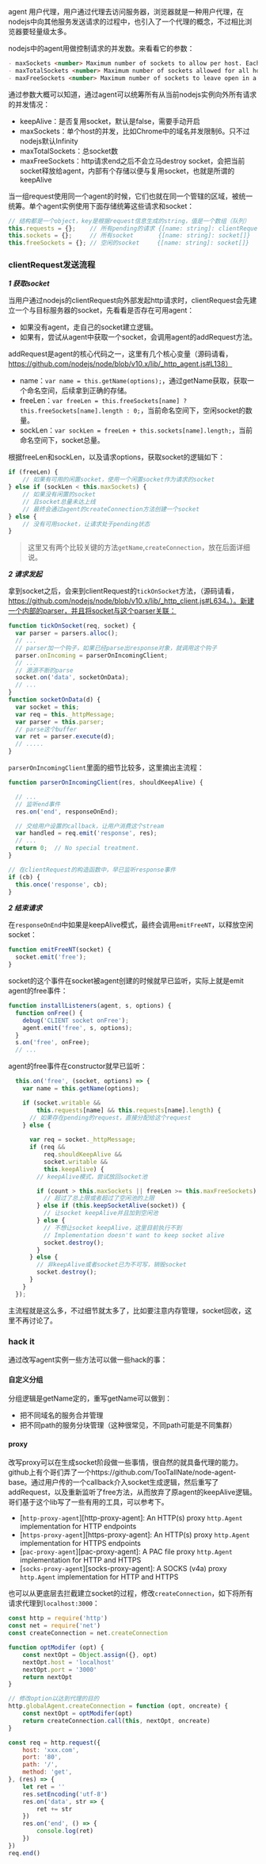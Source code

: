 agent 用户代理，用户通过代理去访问服务器，浏览器就是一种用户代理，在nodejs中向其他服务发送请求的过程中，也引入了一个代理的概念，不过相比浏览器要轻量级太多。

nodejs中的agent用做控制请求的并发数。来看看它的参数：

```md
- maxSockets <number> Maximum number of sockets to allow per host. Each request will use a new socket until the maximum is reached. Default: Infinity.
- maxTotalSockets <number> Maximum number of sockets allowed for all hosts in total. Each request will use a new socket until the maximum is reached. Default: Infinity.
- maxFreeSockets <number> Maximum number of sockets to leave open in a free state. Only relevant if keepAlive is set to true. Default: 256.
```

通过参数大概可以知道，通过agent可以统筹所有从当前nodejs实例向外所有请求的并发情况：

- keepAlive：是否复用socket，默认是false，需要手动开启
- maxSockets：单个host的并发，比如Chrome中的域名并发限制6。只不过nodejs默认Infinity
- maxTotalSockets：总socket数
- maxFreeSockets：http请求end之后不会立马destroy socket，会把当前socket释放给agent，内部有个存储以便与复用socket，也就是所谓的keepAlive

当一组request使用同一个agent的时候，它们也就在同一个管辖的区域，被统一统筹。单个agent实例使用下面存储统筹这些请求和socket：

```js
// 结构都是一个object，key是根据request信息生成的string，值是一个数组（队列）
this.requests = {};    // 所有pending的请求 {[name: string]: clientRequest[]}
this.sockets = {};     // 所有socket       {[name: string]: socket[]}
this.freeSockets = {}; // 空闲的socket     {[name: string]: socket[]}
```

### clientRequest发送流程

***1 获取socket***

当用户通过nodejs的clientRequest向外部发起http请求时，clientRequest会先建立一个与目标服务器的socket，先看看是否存在可用agent：

- 如果没有agent，走自己的socket建立逻辑。
- 如果有，尝试从agent中获取一个socket，会调用agent的addRequest方法。

addRequest是agent的核心代码之一，这里有几个核心变量（源码请看，https://github.com/nodejs/node/blob/v10.x/lib/_http_agent.js#L138）

- name：`var name = this.getName(options);`，通过getName获取，获取一个命名空间，后续拿到正确的存储。
- freeLen：`var freeLen = this.freeSockets[name] ? this.freeSockets[name].length : 0;`，当前命名空间下，空闲socket的数量。
- sockLen：`var sockLen = freeLen + this.sockets[name].length;`，当前命名空间下，socket总量。

根据freeLen和sockLen，以及请求options，获取socket的逻辑如下：

```js
if (freeLen) {
    // 如果有可用的闲置socket，使用一个闲置socket作为请求的socket
} else if (sockLen < this.maxSockets) {
    // 如果没有闲置的socket
    // 且socket总量未达上线
    // 最终会通过agent的createConnection方法创建一个socket
} else {
    // 没有可用socket，让请求处于pending状态
}
```

> 这里又有两个比较关键的方法`getName`,`createConnection`，放在后面详细说。

***2 请求发起***

拿到socket之后，会来到clientRequest的`tickOnSocket`方法，（源码请看，https://github.com/nodejs/node/blob/v10.x/lib/_http_client.js#L634。）。新建一个内部的parser，并且将socket与这个parser关联：

```js
function tickOnSocket(req, socket) {
  var parser = parsers.alloc();
  // ...
  // parser加一个钩子，如果已经parse出response对象，就调用这个钩子
  parser.onIncoming = parserOnIncomingClient;
  // ...
  // 源源不断的parse
  socket.on('data', socketOnData);
  // ...
}
function socketOnData(d) {
  var socket = this;
  var req = this._httpMessage;
  var parser = this.parser;
  // parse这个buffer
  var ret = parser.execute(d);
  // .....
}
```

`parserOnIncomingClient`里面的细节比较多，这里摘出主流程：

```js
function parserOnIncomingClient(res, shouldKeepAlive) {

  // ...
  // 监听end事件
  res.on('end', responseOnEnd);

  // 交给用户设置的callback，让用户消费这个stream
  var handled = req.emit('response', res);
  // ...
  return 0;  // No special treatment.
}

// 在clientRequest的构造函数中，早已监听response事件
if (cb) {
  this.once('response', cb);
}
```

***2 结束请求***

在`responseOnEnd`中如果是keepAlive模式，最终会调用`emitFreeNT`，以释放空闲socket：

```js
function emitFreeNT(socket) {
  socket.emit('free');
}
```

socket的这个事件在socket被agent创建的时候就早已监听，实际上就是emit agent的free事件：

```js
function installListeners(agent, s, options) {
  function onFree() {
    debug('CLIENT socket onFree');
    agent.emit('free', s, options);
  }
  s.on('free', onFree);
  // ...
```

agent的free事件在constructor就早已监听：

```js
  this.on('free', (socket, options) => {
    var name = this.getName(options);

    if (socket.writable &&
        this.requests[name] && this.requests[name].length) {
      // 如果存在pending的request，直接分配给这个request
    } else {
      
      var req = socket._httpMessage;
      if (req &&
          req.shouldKeepAlive &&
          socket.writable &&
          this.keepAlive) {
        // keepAlive模式，尝试放回socket池

        if (count > this.maxSockets || freeLen >= this.maxFreeSockets) {
          // 超过了总上限或者超过了空闲池的上限
        } else if (this.keepSocketAlive(socket)) {
          // 让socket keepAlive并且加到空闲池
        } else {
          // 不想让socket keepAlive，这里目前执行不到
          // Implementation doesn't want to keep socket alive
          socket.destroy();
        }
      } else {
        // 非keepAlive或者socket已为不可写，销毁socket
        socket.destroy();
      }
    }
  });
```

主流程就是这么多，不过细节就太多了，比如要注意内存管理，socket回收，这里不再讨论了。

### hack it

通过改写agent实例一些方法可以做一些hack的事：

#### 自定义分组

分组逻辑是getName定的，重写getName可以做到：

- 把不同域名的服务合并管理
- 把不同path的服务分块管理（这种很常见，不同path可能是不同集群）

#### proxy

改写proxy可以在生成socket阶段做一些事情，很自然的就具备代理的能力。github上有个哥们弄了一个https://github.com/TooTallNate/node-agent-base。通过用户传的一个callback介入socket生成逻辑，然后重写了addRequest，以及重新监听了free方法，从而放弃了原agent的keepAlive逻辑。哥们基于这个lib写了一些有用的工具，可以参考下。

 * [`http-proxy-agent`][http-proxy-agent]: An HTTP(s) proxy `http.Agent` implementation for HTTP endpoints
 * [`https-proxy-agent`][https-proxy-agent]: An HTTP(s) proxy `http.Agent` implementation for HTTPS endpoints
 * [`pac-proxy-agent`][pac-proxy-agent]: A PAC file proxy `http.Agent` implementation for HTTP and HTTPS
 * [`socks-proxy-agent`][socks-proxy-agent]: A SOCKS (v4a) proxy `http.Agent` implementation for HTTP and HTTPS

也可以从更底层去拦截建立socket的过程，修改`createConnection`，如下将所有请求代理到`localhost:3000`：

```js
const http = require('http')
const net = require('net')
const createConnection = net.createConnection

function optModifer (opt) {
    const nextOpt = Object.assign({}, opt)
    nextOpt.host = 'localhost'
    nextOpt.port = '3000'
    return nextOpt
}

// 修改option以达到代理的目的
http.globalAgent.createConnection = function (opt, oncreate) {
    const nextOpt = optModifer(opt)
    return createConnection.call(this, nextOpt, oncreate)
}

const req = http.request({
    host: 'xxx.com',
    port: '80',
    path: '/',
    method: 'get',
}, (res) => {
    let ret = ''
    res.setEncoding('utf-8')
    res.on('data', str => {
        ret += str
    })
    res.on('end', () => {
        console.log(ret)
    })
})
req.end()
```